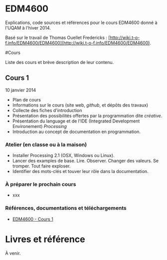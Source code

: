 EDM4600
=======

Explications, code sources et références pour le cours EDM4600 donné à l'UQAM à l'hiver 2014.

Basé sur le travail de Thomas Ouellet Fredericks : [http://wiki.t-o-f.info/EDM4600/EDM4600](http://wiki.t-o-f.info/EDM4600/EDM4600).

#Cours

Liste des cours et brève description de leur contenu.

## Cours 1

10 janvier 2014

- Plan de cours
- Informations sur le cours (site web, *github*, et dépôts des travaux)
- Collecte des fiches d'introduction
- Présentation des possibilités offertes par la programmation dite *créative*.
- Présentation du language et de l'IDE (Integrated Development Environement) *Processing*
- Introduction au concept de documentation en programmation.

### Atelier (en classe ou à la maison)

- Installer Processing 2.1 (OSX, Windows ou Linux).
- Lancer des examples de base. Lire. Observer. Changer des valeurs. Se tromper. Tout faire exploser. 
- Identifier des mots-clés et touver leur rôle dans la documentation.

### À préparer  le prochain cours

- xxx

### Références, documentations et téléchargements

- [EDM4600 - Cours 1](https://github.com/jmcouillard/EDM4600/tree/master/Cours%201)

# Livres et référence

À venir.